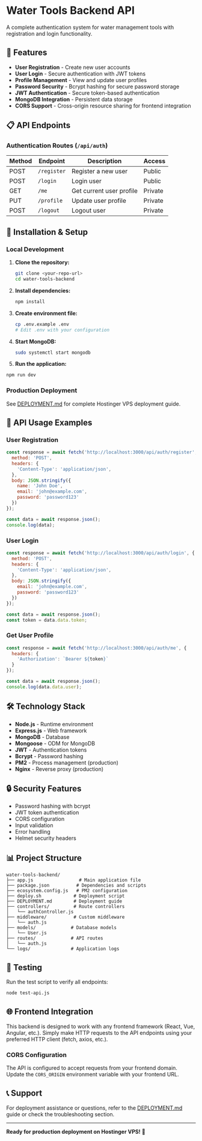 # Water Tools Backend API

A complete authentication system for water management tools with registration and login functionality.

## 🚀 Features

- **User Registration** - Create new user accounts
- **User Login** - Secure authentication with JWT tokens
- **Profile Management** - View and update user profiles
- **Password Security** - Bcrypt hashing for secure password storage
- **JWT Authentication** - Secure token-based authentication
- **MongoDB Integration** - Persistent data storage
- **CORS Support** - Cross-origin resource sharing for frontend integration

## 📋 API Endpoints

### Authentication Routes (`/api/auth`)

| Method | Endpoint | Description | Access |
|--------|----------|-------------|---------|
| POST | `/register` | Register a new user | Public |
| POST | `/login` | Login user | Public |
| GET | `/me` | Get current user profile | Private |
| PUT | `/profile` | Update user profile | Private |
| POST | `/logout` | Logout user | Private |

## 🔧 Installation & Setup

### Local Development

1. **Clone the repository:**
   ```bash
   git clone <your-repo-url>
   cd water-tools-backend
   ```

2. **Install dependencies:**
   ```bash
   npm install
   ```

3. **Create environment file:**
   ```bash
   cp .env.example .env
   # Edit .env with your configuration
   ```

4. **Start MongoDB:**
   ```bash
   sudo systemctl start mongodb
   ```

5. **Run the application:**
```bash
npm run dev
```

### Production Deployment

See [DEPLOYMENT.md](./DEPLOYMENT.md) for complete Hostinger VPS deployment guide.

## 📝 API Usage Examples

### User Registration

```javascript
const response = await fetch('http://localhost:3000/api/auth/register', {
  method: 'POST',
  headers: {
    'Content-Type': 'application/json',
  },
  body: JSON.stringify({
    name: 'John Doe',
    email: 'john@example.com',
    password: 'password123'
  })
});

const data = await response.json();
console.log(data);
```

### User Login

```javascript
const response = await fetch('http://localhost:3000/api/auth/login', {
  method: 'POST',
  headers: {
    'Content-Type': 'application/json',
  },
  body: JSON.stringify({
    email: 'john@example.com',
    password: 'password123'
  })
});

const data = await response.json();
const token = data.data.token;
```

### Get User Profile

```javascript
const response = await fetch('http://localhost:3000/api/auth/me', {
  headers: {
    'Authorization': `Bearer ${token}`
  }
});

const data = await response.json();
console.log(data.data.user);
```

## 🛠️ Technology Stack

- **Node.js** - Runtime environment
- **Express.js** - Web framework
- **MongoDB** - Database
- **Mongoose** - ODM for MongoDB
- **JWT** - Authentication tokens
- **Bcrypt** - Password hashing
- **PM2** - Process management (production)
- **Nginx** - Reverse proxy (production)

## 🔒 Security Features

- Password hashing with bcrypt
- JWT token authentication
- CORS configuration
- Input validation
- Error handling
- Helmet security headers

## 📊 Project Structure

```
water-tools-backend/
├── app.js                 # Main application file
├── package.json          # Dependencies and scripts
├── ecosystem.config.js   # PM2 configuration
├── deploy.sh            # Deployment script
├── DEPLOYMENT.md        # Deployment guide
├── controllers/         # Route controllers
│   └── authController.js
├── middleware/          # Custom middleware
│   └── auth.js
├── models/             # Database models
│   └── User.js
├── routes/             # API routes
│   └── auth.js
└── logs/               # Application logs
```

## 🧪 Testing

Run the test script to verify all endpoints:

```bash
node test-api.js
```

## 🌐 Frontend Integration

This backend is designed to work with any frontend framework (React, Vue, Angular, etc.). Simply make HTTP requests to the API endpoints using your preferred HTTP client (fetch, axios, etc.).

### CORS Configuration

The API is configured to accept requests from your frontend domain. Update the `CORS_ORIGIN` environment variable with your frontend URL.

## 📞 Support

For deployment assistance or questions, refer to the [DEPLOYMENT.md](./DEPLOYMENT.md) guide or check the troubleshooting section.

---

**Ready for production deployment on Hostinger VPS!** 🚀